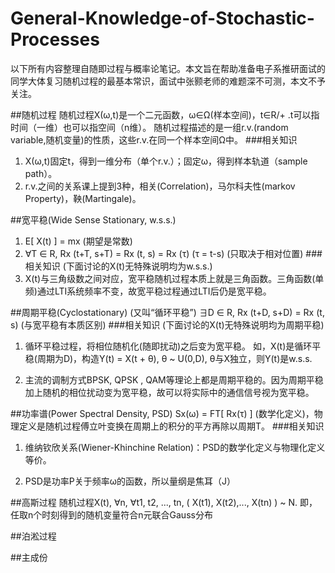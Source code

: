 # General-Knowledge-of-Stochastic-Processes

以下所有内容整理自随即过程与概率论笔记。本文旨在帮助准备电子系推研面试的同学大体复习随机过程的最基本常识，面试中张颢老师的难题深不可测，本文不予关注。

##随机过程
随机过程X(ω,t)是一个二元函数，ω∈Ω(样本空间)，t∈R/+ .t可以指时间（一维）也可以指空间（n维）。
随机过程描述的是一组r.v.(random variable,随机变量)的性质，这些r.v.在同一个样本空间Ω中。
###相关知识
1. X(ω,t)固定t，得到一维分布（单个r.v.）；固定ω，得到样本轨道（sample path）。
2. r.v.之间的关系课上提到3种，相关(Correlation)，马尔科夫性(markov Property)，鞅(Martingale)。

##宽平稳(Wide Sense Stationary, w.s.s.)
1. E[ X(t) ] = mx   (期望是常数)
2. ∀T ∈ R, Rx (t+T, s+T) = Rx (t, s) = Rx (τ)   (τ = t-s) (只取决于相对位置)
###相关知识 (下面讨论的X(t)无特殊说明均为w.s.s.)
1. X(t)与三角级数之间对应，宽平稳随机过程本质上就是三角函数。三角函数(单频)通过LTI系统频率不变，故宽平稳过程通过LTI后仍是宽平稳。

##周期平稳(Cyclostationary) (又叫“循环平稳”)
∃D ∈ R, Rx (t+D, s+D) = Rx (t, s)  (与宽平稳有本质区别)
###相关知识 (下面讨论的X(t)无特殊说明均为周期平稳)
1. 循环平稳过程，将相位随机化(随即扰动)之后变为宽平稳。
如，X(t)是循环平稳(周期为D)，构造Y(t) = X(t + θ), θ ~ U(0,D), θ与X独立，则Y(t)是w.s.s.

2. 主流的调制方式BPSK, QPSK , QAM等理论上都是周期平稳的。因为周期平稳加上随机的相位扰动变为宽平稳，故可以将实际中的通信信号视为宽平稳。

##功率谱(Power Spectral Density, PSD)
Sx(ω) = FT[ Rx(τ) ] (数学化定义)，物理定义是随机过程傅立叶变换在周期上的积分的平方再除以周期T。
###相关知识
1. 维纳钦欣关系(Wiener-Khinchine Relation)：PSD的数学化定义与物理化定义等价。

2. PSD是功率P关于频率ω的函数，所以量纲是焦耳（J）

##高斯过程
随机过程X(t), ∀n, ∀t1, t2, ..., tn, ( X(t1), X(t2),..., X(tn) ) ~ N. 即，任取n个时刻得到的随机变量符合n元联合Gauss分布

##泊淞过程

##主成份
